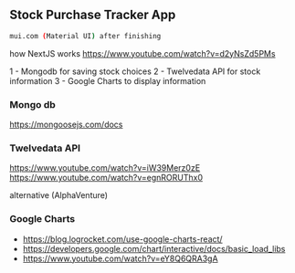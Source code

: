 ## Stock Purchase Tracker App

```bash
mui.com (Material UI) after finishing
```

how NextJS works
https://www.youtube.com/watch?v=d2yNsZd5PMs

1 - Mongodb for saving stock choices
2 - Twelvedata API for stock information
3 - Google Charts to display information

### Mongo db
https://mongoosejs.com/docs

### Twelvedata API
https://www.youtube.com/watch?v=iW39Merz0zE 
https://www.youtube.com/watch?v=egnRORUThx0 

alternative (AlphaVenture)

### Google Charts
- https://blog.logrocket.com/use-google-charts-react/
- https://developers.google.com/chart/interactive/docs/basic_load_libs
- https://www.youtube.com/watch?v=eY8Q6QRA3gA

